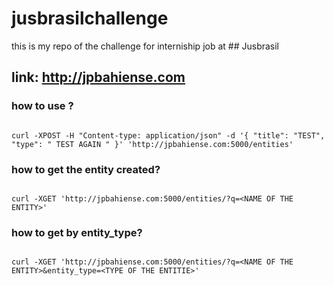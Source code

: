 # jusbrasilchallenge
this is my repo of the challenge for interniship job at ## Jusbrasil 

## link: http://jpbahiense.com 

### how to use ?

``` 

curl -XPOST -H "Content-type: application/json" -d '{ "title": "TEST", "type": " TEST AGAIN " }' 'http://jpbahiense.com:5000/entities'

``` 

### how to get the entity created?

``` 

curl -XGET 'http://jpbahiense.com:5000/entities/?q=<NAME OF THE ENTITY>'

``` 

### how to get by entity_type?

``` 

curl -XGET 'http://jpbahiense.com:5000/entities/?q=<NAME OF THE ENTITY>&entity_type=<TYPE OF THE ENTITIE>'

``` 

